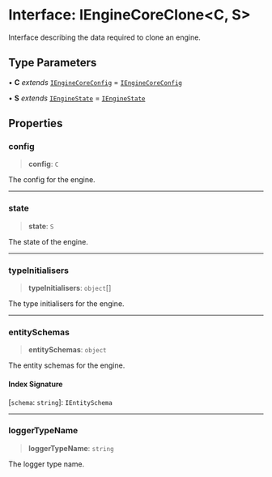 # Interface: IEngineCoreClone\<C, S\>

Interface describing the data required to clone an engine.

## Type Parameters

• **C** *extends* [`IEngineCoreConfig`](IEngineCoreConfig.md) = [`IEngineCoreConfig`](IEngineCoreConfig.md)

• **S** *extends* [`IEngineState`](IEngineState.md) = [`IEngineState`](IEngineState.md)

## Properties

### config

> **config**: `C`

The config for the engine.

***

### state

> **state**: `S`

The state of the engine.

***

### typeInitialisers

> **typeInitialisers**: `object`[]

The type initialisers for the engine.

***

### entitySchemas

> **entitySchemas**: `object`

The entity schemas for the engine.

#### Index Signature

 \[`schema`: `string`\]: `IEntitySchema`

***

### loggerTypeName

> **loggerTypeName**: `string`

The logger type name.
